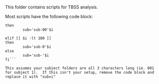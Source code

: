 This folder contains scripts for TBSS analysis.

Most scripts have the following code block: 
```if [[ $i -lt 10 ]];
then
        sub='sub-00'$i

elif [[ $i -lt 100 ]]
then
        sub='sub-0'$i
else
        sub='sub-'$i
fi```
    
This assumes your subject folders are all 3 characters long (ie. 001 for subject 1).  If this isn't your setup, remove the code block and replace it with "sub=i"
        
      

